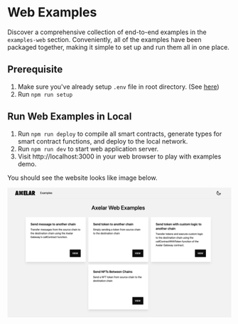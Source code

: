 # Web Examples

Discover a comprehensive collection of end-to-end examples in the `examples-web` section. Conveniently, all of the examples have been packaged together, making it simple to set up and run them all in one place.

## Prerequisite

1. Make sure you've already setup `.env` file in root directory. (See [here](../README.md#set-up-deployer-key))
2. Run `npm run setup`

## Run Web Examples in Local

1. Run `npm run deploy` to compile all smart contracts, generate types for smart contract functions, and deploy to the local network.
2. Run `npm run dev` to start web application server.
3. Visit http://localhost:3000 in your web browser to play with examples demo.

You should see the website looks like image below.

![examples-web](./docs/examples-web.png)

